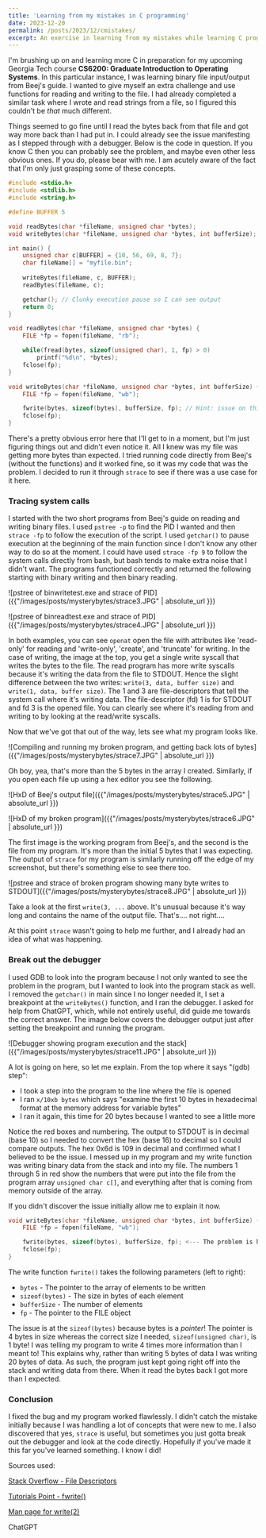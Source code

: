 ```yaml
---
title: 'Learning from my mistakes in C programming'
date: 2023-12-20
permalink: /posts/2023/12/cmistakes/
excerpt: An exercise in learning from my mistakes while learning C programming
---
```



I'm brushing up on and learning more C in preparation for my upcoming Georgia Tech course **CS6200: Graduate Introduction to Operating Systems**. In this particular instance, I was learning binary file input/output from Beej's guide. I wanted to give myself an extra challenge and use functions for reading and writing to the file. I had already completed a similar task where I wrote and read strings from a file, so I figured this couldn't be *that* much different.

Things seemed to go fine until I read the bytes back from that file and got way more back than I had put in. I could already see the issue manifesting as I stepped through with a debugger. Below is the code in question. If you know C then you can probably see the problem, and maybe even other less obvious ones. If you do, please bear with me. I am acutely aware of the fact that I'm only just grasping some of these concepts.

```c
#include <stdio.h>
#include <stdlib.h>
#include <string.h>

#define BUFFER 5

void readBytes(char *fileName, unsigned char *bytes);
void writeBytes(char *fileName, unsigned char *bytes, int bufferSize);

int main() {
    unsigned char c[BUFFER] = {10, 56, 69, 8, 7};
    char fileName[] = "myfile.bin";
  
    writeBytes(fileName, c, BUFFER);
    readBytes(fileName, c);

    getchar(); // Clunky execution pause so I can see output
    return 0;
}

void readBytes(char *fileName, unsigned char *bytes) {
    FILE *fp = fopen(fileName, "rb");

    while(fread(bytes, sizeof(unsigned char), 1, fp) > 0)
        printf("%d\n", *bytes);
    fclose(fp);
}

void writeBytes(char *fileName, unsigned char *bytes, int bufferSize) {
    FILE *fp = fopen(fileName, "wb");

    fwrite(bytes, sizeof(bytes), bufferSize, fp); // Hint: issue on this line
    fclose(fp);
}
```

There's a pretty obvious error here that I'll get to in a moment, but I'm just figuring things out and didn't even notice it. All I knew was my file was getting more bytes than expected. I tried running code directly from Beej's (without the functions) and it worked fine, so it was my code that was the problem. I decided to run it through `strace` to see if there was a use case for it here.
### Tracing system calls
I started with the two short programs from Beej's guide on reading and writing binary files. I used `pstree -p` to find the PID I wanted and then `strace -fp` to follow the execution of the script. I used `getchar()` to pause execution at the beginning of the main function since I don't know any other way to do so at the moment. I could have used `strace -fp 9` to follow the system calls directly from bash, but bash tends to make extra noise that I didn't want. The programs functioned correctly and returned the following starting with binary writing and then binary reading.

![pstree of binwritetest.exe and strace of PID]({{"/images/posts/mysterybytes/strace3.JPG" | absolute_url }})

![pstree of binreadtest.exe and strace of PID]({{"/images/posts/mysterybytes/strace4.JPG" | absolute_url }})

In both examples, you can see `openat` open the file with attributes like 'read-only' for reading and 'write-only', 'create', and 'truncate' for writing. In the case of writing, the image at the top, you get a single write syscall that writes the bytes to the file. The read program has more write syscalls because it's writing the data from the file to STDOUT. Hence the slight difference between the two writes: `write(3, data, buffer size)` and `write(1, data, buffer size)`. The 1 and 3 are file-descriptors that tell the system call where it's writing data. The file-descriptor (fd) 1 is for STDOUT and fd 3 is the opened file. You can clearly see where it's reading from and writing to by looking at the read/write syscalls.

Now that we've got that out of the way, lets see what my program looks like.

![Compiling and running my broken program, and getting back lots of bytes]({{"/images/posts/mysterybytes/strace7.JPG" | absolute_url }})

Oh boy, yea, that's more than the 5 bytes in the array I created. Similarly, if you open each file up using a hex editor you see the following.

![HxD of Beej's output file]({{"/images/posts/mysterybytes/strace5.JPG" | absolute_url }})

![HxD of my broken program]({{"/images/posts/mysterybytes/strace6.JPG" | absolute_url }})

The first image is the working program from Beej's, and the second is the file from my program. It's more than the initial 5 bytes that I was expecting. The output of `strace` for my program is similarly running off the edge of my screenshot, but there's something else to see there too.

![pstree and strace of broken program showing many byte writes to STDOUT]({{"/images/posts/mysterybytes/strace8.JPG" | absolute_url }})

Take a look at the first `write(3, ...` above. It's unusual because it's way long and contains the name of the output file. That's.... not right....

At this point `strace` wasn't going to help me further, and I already had an idea of what was happening.

### Break out the debugger
I used GDB to look into the program because I not only wanted to see the problem in the program, but I wanted to look into the program stack as well. I removed the `getchar()` in main since I no longer needed it, I set a breakpoint at the `writeBytes()` function, and I ran the debugger. I asked for help from ChatGPT, which, while not entirely useful, did guide me towards the correct answer. The image below covers the debugger output just after setting the breakpoint and running the program.

![Debugger showing program execution and the stack]({{"/images/posts/mysterybytes/strace11.JPG" | absolute_url }})

A lot is going on here, so let me explain. From the top where it says "(gdb) step":
- I took a step into the program to the line where the file is opened
- I ran `x/10xb bytes` which says "examine the first 10 bytes in hexadecimal format at the memory address for variable bytes"
- I ran it again, this time for 20 bytes because I wanted to see a little more

Notice the red boxes and numbering. The output to STDOUT is in decimal (base 10) so I needed to convert the hex (base 16) to decimal so I could compare outputs. The hex 0x6d is 109 in decimal and confirmed what I believed to be the issue. I messed up in my program and my write function was writing binary data from the stack and into my file. The numbers 1 through 5 in red show the numbers that were put into the file from the program array `unsigned char c[]`, and everything after that is coming from memory outside of the array. 

If you didn't discover the issue initially allow me to explain it now.

```c
void writeBytes(char *fileName, unsigned char *bytes, int bufferSize) {
    FILE *fp = fopen(fileName, "wb");

    fwrite(bytes, sizeof(bytes), bufferSize, fp); <--- The problem is here
    fclose(fp);
}
```

The write function `fwrite()` takes the following parameters (left to right): 
- `bytes` - The pointer to the array of elements to be written
- `sizeof(bytes)` - The size in bytes of each element
- `bufferSize` - The number of elements 
- `fp` - The pointer to the FILE object 

The issue is at the `sizeof(bytes)` because bytes is a *pointer*! The pointer is 4 bytes in size whereas the correct size I needed, `sizeof(unsigned char)`, is 1 byte! I was telling my program to write 4 times more information than I meant to! This explains why, rather than writing 5 bytes of data I was writing 20 bytes of data. As such, the program just kept going right off into the stack and writing data from there. When it read the bytes back I got more than I expected.

### Conclusion
I fixed the bug and my program worked flawlessly. I didn't catch the mistake initially because I was handling a lot of concepts that were new to me. I also discovered that yes, `strace` is useful, but sometimes you just gotta break out the debugger and look at the code directly.  Hopefully if you've made it this far you've learned something. I know I did!

Sources used:

[Stack Overflow - File Descriptors](https://stackoverflow.com/questions/5256599/what-are-file-descriptors-explained-in-simple-terms)

[Tutorials Point - fwrite()](https://www.tutorialspoint.com/c_standard_library/c_function_fwrite.htm)

[Man page for write(2)](https://www.man7.org/linux/man-pages/man2/write.2.html)

ChatGPT
